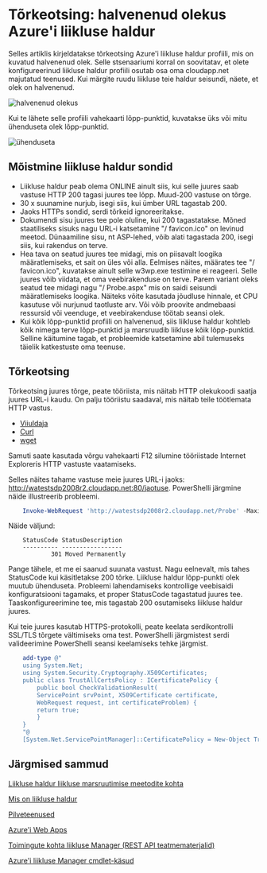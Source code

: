 <properties
    pageTitle="Tõrkeotsing: halvenenud olek Azure'i liikluse haldur"
    description="Tõrkeotsing liikluse haldur profiilid, kui see on kuvatud halvenenud olek."
    services="traffic-manager"
    documentationCenter=""
    authors="sdwheeler"
    manager="carmonm"
    editor=""
/>
<tags
    ms.service="traffic-manager"
    ms.devlang="na"
    ms.topic="article"
    ms.tgt_pltfrm="na"
    ms.workload="infrastructure-services"
    ms.date="10/11/2016"
    ms.author="sewhee"
/>

# <a name="troubleshooting-degraded-state-on-azure-traffic-manager"></a>Tõrkeotsing: halvenenud olekus Azure'i liikluse haldur

Selles artiklis kirjeldatakse tõrkeotsing Azure'i liikluse haldur profiili, mis on kuvatud halvenenud olek. Selle stsenaariumi korral on soovitatav, et olete konfigureerinud liikluse haldur profiili osutab osa oma cloudapp.net majutatud teenused. Kui märgite ruudu liikluse teie haldur seisundi, näete, et olek on halvenenud.

![halvenenud olekus](./media/traffic-manager-troubleshooting-degraded/traffic-manager-degraded.png)

Kui te lähete selle profiili vahekaarti lõpp-punktid, kuvatakse üks või mitu ühenduseta olek lõpp-punktid.

![ühenduseta](./media/traffic-manager-troubleshooting-degraded/traffic-manager-offline.png)

## <a name="understanding-traffic-manager-probes"></a>Mõistmine liikluse haldur sondid

- Liikluse haldur peab olema ONLINE ainult siis, kui selle juures saab vastuse HTTP 200 tagasi juures tee lõpp. Muud-200 vastuse on tõrge.
- 30 x suunamine nurjub, isegi siis, kui ümber URL tagastab 200.
- Jaoks HTTPs sondid, serdi tõrkeid ignoreeritakse.
- Dokumendi sisu juures tee pole oluline, kui 200 tagastatakse. Mõned staatiliseks sisuks nagu URL-i katsetamine "/ favicon.ico" on levinud meetod. Dünaamiline sisu, nt ASP-lehed, võib alati tagastada 200, isegi siis, kui rakendus on terve.
- Hea tava on seatud juures tee midagi, mis on piisavalt loogika määratlemiseks, et sait on üles või alla. Eelmises näites, määrates tee "/ favicon.ico", kuvatakse ainult selle w3wp.exe testimine ei reageeri. Selle juures võib viidata, et oma veebirakenduse on terve. Parem variant oleks seatud tee midagi nagu "/ Probe.aspx" mis on saidi seisundi määratlemiseks loogika. Näiteks võite kasutada jõudluse hinnale, et CPU kasutuse või nurjunud taotluste arv. Või võib proovite andmebaasi ressursid või veenduge, et veebirakenduse töötab seansi olek.
- Kui kõik lõpp-punktid profiili on halvenenud, siis liikluse haldur kohtleb kõik nimega terve lõpp-punktid ja marsruudib liikluse kõik lõpp-punktid. Selline käitumine tagab, et probleemide katsetamine abil tulemuseks täielik katkestuste oma teenuse.

## <a name="troubleshooting"></a>Tõrkeotsing

Tõrkeotsing juures tõrge, peate tööriista, mis näitab HTTP olekukoodi saatja juures URL-i kaudu. On palju tööriistu saadaval, mis näitab teile töötlemata HTTP vastus.

* [Viiuldaja](http://www.telerik.com/fiddler)
* [Curl](https://curl.haxx.se/)
* [wget](http://gnuwin32.sourceforge.net/packages/wget.htm)

Samuti saate kasutada võrgu vahekaarti F12 silumine tööriistade Internet Exploreris HTTP vastuste vaatamiseks.

Selles näites tahame vastuse meie juures URL-i jaoks: http://watestsdp2008r2.cloudapp.net:80/jaotuse. PowerShelli järgmine näide illustreerib probleemi.

```powershell
    Invoke-WebRequest 'http://watestsdp2008r2.cloudapp.net/Probe' -MaximumRedirection 0 -ErrorAction SilentlyContinue | Select-Object StatusCode,StatusDescription
```

Näide väljund:

```text
    StatusCode StatusDescription
    ---------- -----------------
            301 Moved Permanently
```

Pange tähele, et me ei saanud suunata vastust. Nagu eelnevalt, mis tahes StatusCode kui käsitletakse 200 tõrke. Liikluse haldur lõpp-punkti olek muutub ühenduseta. Probleemi lahendamiseks kontrollige veebisaidi konfiguratsiooni tagamaks, et proper StatusCode tagastatud juures tee. Taaskonfigureerimine tee, mis tagastab 200 osutamiseks liikluse haldur juures.

Kui teie juures kasutab HTTPS-protokolli, peate keelata serdikontrolli SSL/TLS tõrgete vältimiseks oma test. PowerShelli järgmistest serdi valideerimine PowerShelli seansi keelamiseks tehke järgmist.

```powershell
    add-type @"
    using System.Net;
    using System.Security.Cryptography.X509Certificates;
    public class TrustAllCertsPolicy : ICertificatePolicy {
        public bool CheckValidationResult(
        ServicePoint srvPoint, X509Certificate certificate,
        WebRequest request, int certificateProblem) {
        return true;
        }
    }
    "@
    [System.Net.ServicePointManager]::CertificatePolicy = New-Object TrustAllCertsPolicy
```

## <a name="next-steps"></a>Järgmised sammud

[Liikluse haldur liikluse marsruutimise meetodite kohta](traffic-manager-routing-methods.md)

[Mis on liikluse haldur](traffic-manager-overview.md)

[Pilveteenused](http://go.microsoft.com/fwlink/?LinkId=314074)

[Azure'i Web Apps](https://azure.microsoft.com/documentation/services/app-service/web/)

[Toimingute kohta liikluse Manager (REST API teatmematerjalid)](http://go.microsoft.com/fwlink/?LinkId=313584)

[Azure'i liikluse Manager cmdlet-käsud][1]

[1]: https://msdn.microsoft.com/library/mt125941(v=azure.200).aspx
